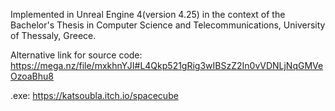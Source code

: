 Implemented in Unreal Engine 4(version 4.25) in the context of the Bachelor's Thesis in Computer Science and Telecommunications, University of Thessaly, Greece. 

Alternative link for source code: https://mega.nz/file/mxkhnYJI#L4Qkp521gRig3wIBSzZ2In0vVDNLjNqGMVeOzoaBhu8 

.exe: https://katsoubla.itch.io/spacecube
